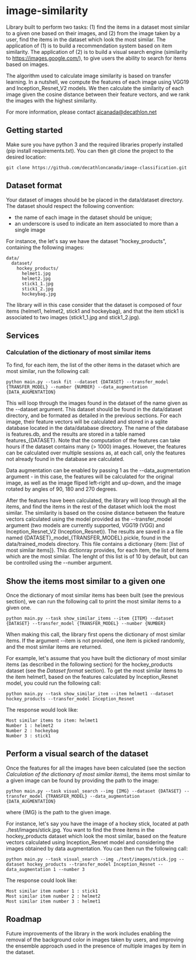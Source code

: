 # image-similarity
Library built to perform two tasks: (1) find the items in a dataset most similar to a given one based on their images, and (2) from the image taken by a user, find the items in the dataset which look the most similar. The application of (1) is to build a recommendation system based on item similarity. The application of (2) is to build a visual search engine (similarity to https://images.google.com/), to give users the ability to search for items based on images.

The algorithm used to calculate image similarity is based on transfer learning. In a nutshell, we compute the features of each image using VGG19 and Inception_Resnet_V2 models. We then calculate the similarity of each image given the cosine distance between their feature vectors, and we rank the images with the highest similarity.

For more information, please contact aicanada@decathlon.net

## Getting started
Make sure you have python 3 and the required libraries properly installed (pip install requirements.txt). You can then git clone the project to the desired location:
```
git clone https://github.com/decathloncanada/image-classification.git
```

## Dataset format
Your dataset of images should be be placed in the data/dataset directory. The dataset should respect the following convention:
- the name of each image in the dataset should be unique;
- an underscore is used to indicate an item associated to more than a single image

For instance, the let's say we have the dataset "hockey_products", containing the following images:
```
data/
  dataset/
    hockey_products/
      helmet1.jpg
      helmet2.jpg
      stick1_1.jpg
      stick1_2.jpg
      hockeybag.jpg
```
The library will in this case consider that the dataset is composed of four items (helmet1, helmet2, stick1 and hockeybag), and that the item stick1 is associated to two images (stick1_1.jpg and stick1_2.jpg).


## Services
### Calculation of the dictionary of most similar items 
To find, for each item, the list of the other items in the dataset which are most similar, run the following call:
```
python main.py --task fit --dataset {DATASET} --transfer_model {TRANSFER_MODEL} --number {NUMBER} --data_augmentation {DATA_AUGMENTATION}
```
This will loop through the images found in the dataset of the name given as the --dataset argument. This dataset should be found in the data/dataset directory, and be formated as detailed in the previous sections. For each image, their feature vectors will be calculated and stored in a sqlite database located in the data/database directory. The name of the database is features.db, and the results are stored in a table named features_{DATASET}. Note that the computation of the features can take hours if the dataset contains many (> 1000) images. However, the features can be calculated over multiple sessions as, at each call, only the features not already found in the database are calculated.

Data augmentation can be enabled by passing 1 as the --data_augmentation argument - in this case, the features will be calculated for the original image, as well as the image fliped left-right and up-down, and the image rotated by angles of 90, 180 and 270 degrees. 

After the features have been calculated, the library will loop through all the items, and find the items in the rest of the dataset which look the most similar. The similarity is based on the cosine distance between the feature vectors calculated using the model provided as the --transfer_model argument (two models are currently supported, VGG19 (VGG) and Inception_Resnet_V2 (Inception_Resnet)). The results are saved in a a file named {DATASET}\_model_\{TRANSFER_MODEL}.pickle, found in the data/trained_models directory. This file contains a dictionary {item: [list of most similar items]}. This dictionray provides, for each item, the list of items which are the most similar. The lenght of this list is of 10 by default, but can be controlled using the --number argument.

## Show the items most similar to a given one
Once the dictionary of most similar items has been built (see the previous section), we can run the following call to print the most similar items to a given one.
```
python main.py --task show_similar_items --item {ITEM} --dataset {DATASET} --transfer_model {TRANSFER_MODEL} --number {NUMBER}
```
When making this call, the library first opens the dictionary of most similar items. If the argument --item is not provided, one item is picked randomly, and the most similar items are returned. 

For example, let's assume that you have built the dictionary of most similar items (as described in the following section) for the hockey_products dataset (see the *Dataset format* section). To get the most similar items to the item helmet1, based on the features calculated by Inception_Resnet model, you could run the following call:
```
python main.py --task show_similar_item --item helmet1 --dataset hockey_products --transfer_model Inception_Resnet
```
The response would look like:
```
Most similar items to item: helmet1
Number 1 : helmet2
Number 2 : hockeybag
Number 3 : stick1
```


## Perform a visual search of the dataset
Once the features for all the images have been calculated (see the section *Calculation of the dictionary of most similar items*), the items most similar to a given image can be found by providing the path to the image:
```
python main.py --task visual_search --img {IMG} --dataset {DATASET} --transfer_model {TRANSFER_MODEL} --data_augmentation {DATA_AUGMENTATION}
```
where {IMG} is the path to the given image.

For instance, let's say you have the image of a hockey stick, located at path ./test/images/stick.jpg. You want to find the three items in the hockey_products dataset which look the most similar, based on the feature vectors calculated using Inception_Resnet model and considering the images obtained by data augmentation. You can then run the following call:
```
python main.py --task visual_search --img ./test/images/stick.jpg --dataset hockey_products --transfer_model Inception_Resnet --data_augmentation 1 --number 3
```
The response could look like:
```
Most similar item number 1 : stick1
Most similar item number 2 : helmet2
Most similar item number 3 : helmet1
```

## Roadmap
Future improvements of the library in the work includes enabling the removal of the background color in images taken by users, and improving the ensemble approach used in the presence of multiple images by item in the dataset.
